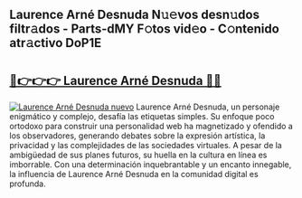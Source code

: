 ## Laurence Arné Desnuda N𝚞𝚎vos desn𝚞dos filtr𝚊dos - Parts-dMY F𝚘tos vid𝚎o - C𝚘ntenido atr𝚊ctivo DoP1E

# <h2><a href="http://mb3pcmx.tromn.icu/?c=Laurence+Arn%c3%a9+Desnuda">🔗👉👉👉 Laurence Arné Desnuda 🔗🔗</a></h2>

[![Laurence Arné Desnuda nuevo](https://i.imgur.com/pEAQMta.gif)](http://mb3pcmx.tromn.icu/?c=Laurence+Arn%c3%a9+Desnuda)
Laurence Arné Desnuda, un personaje enigmático y complejo, desafía las etiquetas simples. Su enfoque poco ortodoxo para construir una personalidad web ha magnetizado y ofendido a los observadores, generando debates sobre la expresión artística, la privacidad y las complejidades de las sociedades virtuales. A pesar de la ambigüedad de sus planes futuros, su huella en la cultura en línea es imborrable. Con una determinación inquebrantable y un encanto innegable, la influencia de Laurence Arné Desnuda en la comunidad digital es profunda.
